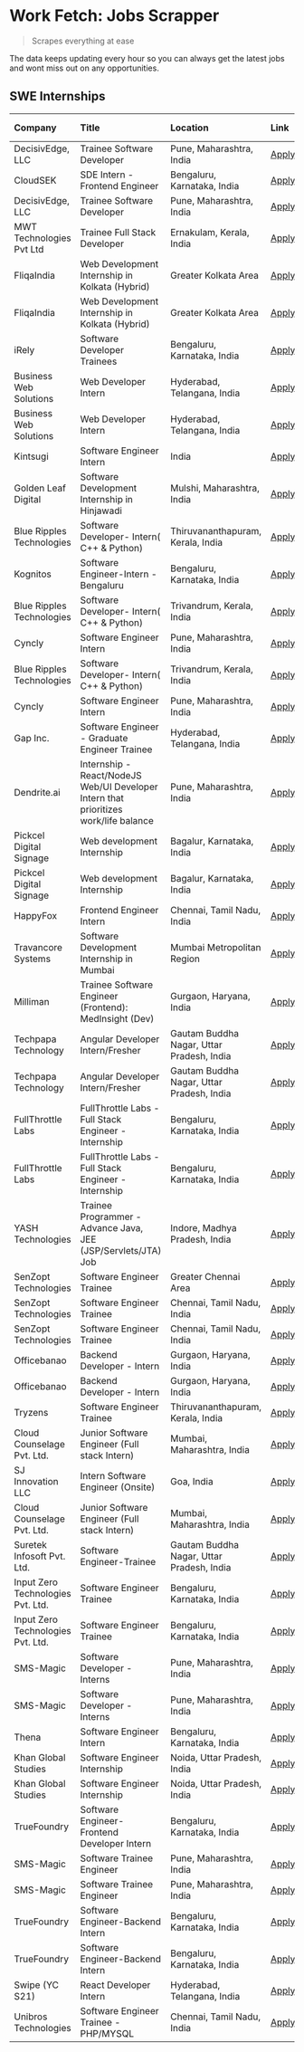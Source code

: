 # Work Fetch: Jobs Scrapper
> Scrapes everything at ease

The data keeps updating every hour so you can always get the latest jobs and wont miss out on any opportunities.

## SWE Internships
<!--START_SECTION:workfetch-->
| Company                           | Title                                                                                | Location                                  | Link                                                                                                                                                                                                                                                                                                    | Date Posted   |
|:----------------------------------|:-------------------------------------------------------------------------------------|:------------------------------------------|:--------------------------------------------------------------------------------------------------------------------------------------------------------------------------------------------------------------------------------------------------------------------------------------------------------|:--------------|
| DecisivEdge, LLC                  | Trainee Software Developer                                                           | Pune, Maharashtra, India                  | [Apply](https://in.linkedin.com/jobs/view/trainee-software-developer-at-decisivedge-llc-3853425558?position=33&pageNum=0&refId=foLWfmc%2BLquA658%2FJO77Cw%3D%3D&trackingId=wGoDMUCHwf%2BdjY7XSJpvWQ%3D%3D&trk=public_jobs_jserp-result_search-card)                                                     | 2024-03-22    |
| CloudSEK                          | SDE Intern - Frontend Engineer                                                       | Bengaluru, Karnataka, India               | [Apply](https://in.linkedin.com/jobs/view/sde-intern-frontend-engineer-at-cloudsek-3866616176?position=48&pageNum=0&refId=foLWfmc%2BLquA658%2FJO77Cw%3D%3D&trackingId=hCcAP%2BgbOFulUpfVz%2BAOHg%3D%3D&trk=public_jobs_jserp-result_search-card)                                                        | 2024-03-22    |
| DecisivEdge, LLC                  | Trainee Software Developer                                                           | Pune, Maharashtra, India                  | [Apply](https://in.linkedin.com/jobs/view/trainee-software-developer-at-decisivedge-llc-3853425558?position=8&pageNum=2&refId=51IRakeW71N%2Fdqeyqrdy7Q%3D%3D&trackingId=vAkglX5cIuOMGVl27wpM%2BA%3D%3D&trk=public_jobs_jserp-result_search-card)                                                        | 2024-03-22    |
| MWT Technologies Pvt Ltd          | Trainee Full Stack Developer                                                         | Ernakulam, Kerala, India                  | [Apply](https://in.linkedin.com/jobs/view/trainee-full-stack-developer-at-mwt-technologies-pvt-ltd-3863344037?position=15&pageNum=0&refId=foLWfmc%2BLquA658%2FJO77Cw%3D%3D&trackingId=GW3Fi1haVemcsG5yPHbEJQ%3D%3D&trk=public_jobs_jserp-result_search-card)                                            | 2024-03-20    |
| FliqaIndia                        | Web Development Internship in Kolkata (Hybrid)                                       | Greater Kolkata Area                      | [Apply](https://in.linkedin.com/jobs/view/web-development-internship-in-kolkata-hybrid-at-fliqaindia-3864372048?position=59&pageNum=0&refId=foLWfmc%2BLquA658%2FJO77Cw%3D%3D&trackingId=ldxeAkFb4Gkjl1H%2BS1E9kg%3D%3D&trk=public_jobs_jserp-result_search-card)                                        | 2024-03-19    |
| FliqaIndia                        | Web Development Internship in Kolkata (Hybrid)                                       | Greater Kolkata Area                      | [Apply](https://in.linkedin.com/jobs/view/web-development-internship-in-kolkata-hybrid-at-fliqaindia-3864372048?position=9&pageNum=5&refId=G0ST6JmOTrWykFficjHjDA%3D%3D&trackingId=um6ZtTf19s%2FLaIJEH4WJ9Q%3D%3D&trk=public_jobs_jserp-result_search-card)                                             | 2024-03-19    |
| iRely                             | Software Developer Trainees                                                          | Bengaluru, Karnataka, India               | [Apply](https://in.linkedin.com/jobs/view/software-developer-trainees-at-irely-3860566039?position=4&pageNum=0&refId=foLWfmc%2BLquA658%2FJO77Cw%3D%3D&trackingId=i0uJB4CCnGTj74%2BaKrX50w%3D%3D&trk=public_jobs_jserp-result_search-card)                                                               | 2024-03-18    |
| Business Web Solutions            | Web Developer Intern                                                                 | Hyderabad, Telangana, India               | [Apply](https://in.linkedin.com/jobs/view/web-developer-intern-at-business-web-solutions-3860721170?position=34&pageNum=0&refId=foLWfmc%2BLquA658%2FJO77Cw%3D%3D&trackingId=ydTBeGiSZSB3pz7Q2Ug8UQ%3D%3D&trk=public_jobs_jserp-result_search-card)                                                      | 2024-03-17    |
| Business Web Solutions            | Web Developer Intern                                                                 | Hyderabad, Telangana, India               | [Apply](https://in.linkedin.com/jobs/view/web-developer-intern-at-business-web-solutions-3860721170?position=9&pageNum=2&refId=51IRakeW71N%2Fdqeyqrdy7Q%3D%3D&trackingId=oCzeYHjKV4v2eEzrVjSKiA%3D%3D&trk=public_jobs_jserp-result_search-card)                                                         | 2024-03-17    |
| Kintsugi                          | Software Engineer Intern                                                             | India                                     | [Apply](https://in.linkedin.com/jobs/view/software-engineer-intern-at-kintsugi-3857074071?position=46&pageNum=0&refId=foLWfmc%2BLquA658%2FJO77Cw%3D%3D&trackingId=3qMaBZRXUWVBQCLsYVNChA%3D%3D&trk=public_jobs_jserp-result_search-card)                                                                | 2024-03-16    |
| Golden Leaf Digital               | Software Development Internship in Hinjawadi                                         | Mulshi, Maharashtra, India                | [Apply](https://in.linkedin.com/jobs/view/software-development-internship-in-hinjawadi-at-golden-leaf-digital-3858085305?position=14&pageNum=0&refId=foLWfmc%2BLquA658%2FJO77Cw%3D%3D&trackingId=s83RPSviuTwpyGmuESeqSg%3D%3D&trk=public_jobs_jserp-result_search-card)                                 | 2024-03-15    |
| Blue Ripples Technologies         | Software Developer- Intern( C++ & Python)                                            | Thiruvananthapuram, Kerala, India         | [Apply](https://in.linkedin.com/jobs/view/software-developer-intern-c%2B%2B-python-at-blue-ripples-technologies-3855594494?position=24&pageNum=0&refId=foLWfmc%2BLquA658%2FJO77Cw%3D%3D&trackingId=GjSblw1yqYHy5wrqLats8Q%3D%3D&trk=public_jobs_jserp-result_search-card)                               | 2024-03-14    |
| Kognitos                          | Software Engineer-Intern -Bengaluru                                                  | Bengaluru, Karnataka, India               | [Apply](https://in.linkedin.com/jobs/view/software-engineer-intern-bengaluru-at-kognitos-3855361239?position=8&pageNum=0&refId=foLWfmc%2BLquA658%2FJO77Cw%3D%3D&trackingId=w4Siqv2rF7%2FLYbhmEgaSjA%3D%3D&trk=public_jobs_jserp-result_search-card)                                                     | 2024-03-13    |
| Blue Ripples Technologies         | Software Developer- Intern( C++  & Python)                                           | Trivandrum, Kerala, India                 | [Apply](https://in.linkedin.com/jobs/view/software-developer-intern-c%2B%2B-python-at-blue-ripples-technologies-3856150730?position=26&pageNum=0&refId=foLWfmc%2BLquA658%2FJO77Cw%3D%3D&trackingId=bWf84Vg3ubhNqcz9FoGcEQ%3D%3D&trk=public_jobs_jserp-result_search-card)                               | 2024-03-13    |
| Cyncly                            | Software Engineer Intern                                                             | Pune, Maharashtra, India                  | [Apply](https://in.linkedin.com/jobs/view/software-engineer-intern-at-cyncly-3853990178?position=31&pageNum=0&refId=foLWfmc%2BLquA658%2FJO77Cw%3D%3D&trackingId=k4m82%2FAe5rTIElzji9AGrg%3D%3D&trk=public_jobs_jserp-result_search-card)                                                                | 2024-03-13    |
| Blue Ripples Technologies         | Software Developer- Intern( C++  & Python)                                           | Trivandrum, Kerala, India                 | [Apply](https://in.linkedin.com/jobs/view/software-developer-intern-c%2B%2B-python-at-blue-ripples-technologies-3856150730?position=1&pageNum=2&refId=51IRakeW71N%2Fdqeyqrdy7Q%3D%3D&trackingId=0ZGHJCY1d6m6AgSAZaz7ow%3D%3D&trk=public_jobs_jserp-result_search-card)                                  | 2024-03-13    |
| Cyncly                            | Software Engineer Intern                                                             | Pune, Maharashtra, India                  | [Apply](https://in.linkedin.com/jobs/view/software-engineer-intern-at-cyncly-3853990178?position=6&pageNum=2&refId=51IRakeW71N%2Fdqeyqrdy7Q%3D%3D&trackingId=4dB%2F10VfTQ7sFSJcThvd1g%3D%3D&trk=public_jobs_jserp-result_search-card)                                                                   | 2024-03-13    |
| Gap Inc.                          | Software Engineer - Graduate Engineer Trainee                                        | Hyderabad, Telangana, India               | [Apply](https://in.linkedin.com/jobs/view/software-engineer-graduate-engineer-trainee-at-gap-inc-3853818960?position=6&pageNum=0&refId=foLWfmc%2BLquA658%2FJO77Cw%3D%3D&trackingId=YFfRKBPKRY5ZrnyRcDh34Q%3D%3D&trk=public_jobs_jserp-result_search-card)                                               | 2024-03-12    |
| Dendrite.ai                       | Internship - React/NodeJS Web/UI Developer Intern that prioritizes work/life balance | Pune, Maharashtra, India                  | [Apply](https://in.linkedin.com/jobs/view/internship-react-nodejs-web-ui-developer-intern-that-prioritizes-work-life-balance-at-dendrite-ai-3853583200?position=42&pageNum=0&refId=foLWfmc%2BLquA658%2FJO77Cw%3D%3D&trackingId=FX%2Bx2nycdFv0FmHDmTACmw%3D%3D&trk=public_jobs_jserp-result_search-card) | 2024-03-12    |
| Pickcel Digital Signage           | Web development Internship                                                           | Bagalur, Karnataka, India                 | [Apply](https://in.linkedin.com/jobs/view/web-development-internship-at-pickcel-digital-signage-3849506118?position=56&pageNum=0&refId=foLWfmc%2BLquA658%2FJO77Cw%3D%3D&trackingId=%2BHe2QyR18vBSlt93AwNMfA%3D%3D&trk=public_jobs_jserp-result_search-card)                                             | 2024-03-08    |
| Pickcel Digital Signage           | Web development Internship                                                           | Bagalur, Karnataka, India                 | [Apply](https://in.linkedin.com/jobs/view/web-development-internship-at-pickcel-digital-signage-3849506118?position=6&pageNum=5&refId=G0ST6JmOTrWykFficjHjDA%3D%3D&trackingId=ou%2BmzQCavPuoy%2BJvOJEpZA%3D%3D&trk=public_jobs_jserp-result_search-card)                                                | 2024-03-08    |
| HappyFox                          | Frontend Engineer Intern                                                             | Chennai, Tamil Nadu, India                | [Apply](https://in.linkedin.com/jobs/view/frontend-engineer-intern-at-happyfox-3848357951?position=45&pageNum=0&refId=foLWfmc%2BLquA658%2FJO77Cw%3D%3D&trackingId=BM5a9H4Rj%2FTxTkENtkE3%2Bw%3D%3D&trk=public_jobs_jserp-result_search-card)                                                            | 2024-03-07    |
| Travancore Systems                | Software Development Internship in Mumbai                                            | Mumbai Metropolitan Region                | [Apply](https://in.linkedin.com/jobs/view/software-development-internship-in-mumbai-at-travancore-systems-3847706952?position=39&pageNum=0&refId=foLWfmc%2BLquA658%2FJO77Cw%3D%3D&trackingId=IIDt3y25HkfzVNAN6fOKeQ%3D%3D&trk=public_jobs_jserp-result_search-card)                                     | 2024-03-05    |
| Milliman                          | Trainee Software Engineer (Frontend): MedInsight (Dev)                               | Gurgaon, Haryana, India                   | [Apply](https://in.linkedin.com/jobs/view/trainee-software-engineer-frontend-medinsight-dev-at-milliman-3792874280?position=9&pageNum=0&refId=foLWfmc%2BLquA658%2FJO77Cw%3D%3D&trackingId=gsnHJOGo1C%2B60ZdTjbozxA%3D%3D&trk=public_jobs_jserp-result_search-card)                                      | 2024-03-01    |
| Techpapa Technology               | Angular Developer Intern/Fresher                                                     | Gautam Buddha Nagar, Uttar Pradesh, India | [Apply](https://in.linkedin.com/jobs/view/angular-developer-intern-fresher-at-techpapa-technology-3834305862?position=60&pageNum=0&refId=foLWfmc%2BLquA658%2FJO77Cw%3D%3D&trackingId=Us88uRhS%2Bz%2B2GehBXLbdVg%3D%3D&trk=public_jobs_jserp-result_search-card)                                         | 2024-02-20    |
| Techpapa Technology               | Angular Developer Intern/Fresher                                                     | Gautam Buddha Nagar, Uttar Pradesh, India | [Apply](https://in.linkedin.com/jobs/view/angular-developer-intern-fresher-at-techpapa-technology-3834305862?position=10&pageNum=5&refId=G0ST6JmOTrWykFficjHjDA%3D%3D&trackingId=tpAT3gOnGeSQth%2BkhCxAmg%3D%3D&trk=public_jobs_jserp-result_search-card)                                               | 2024-02-20    |
| FullThrottle Labs                 | FullThrottle Labs - Full Stack Engineer - Internship                                 | Bengaluru, Karnataka, India               | [Apply](https://in.linkedin.com/jobs/view/fullthrottle-labs-full-stack-engineer-internship-at-fullthrottle-labs-3829636016?position=58&pageNum=0&refId=foLWfmc%2BLquA658%2FJO77Cw%3D%3D&trackingId=crRv8%2FFPln%2B6Pvu5llT72w%3D%3D&trk=public_jobs_jserp-result_search-card)                           | 2024-02-17    |
| FullThrottle Labs                 | FullThrottle Labs - Full Stack Engineer - Internship                                 | Bengaluru, Karnataka, India               | [Apply](https://in.linkedin.com/jobs/view/fullthrottle-labs-full-stack-engineer-internship-at-fullthrottle-labs-3829636016?position=8&pageNum=5&refId=G0ST6JmOTrWykFficjHjDA%3D%3D&trackingId=wJMHq88hqBfe1oSRNbWsAg%3D%3D&trk=public_jobs_jserp-result_search-card)                                    | 2024-02-17    |
| YASH Technologies                 | Trainee Programmer - Advance Java, JEE (JSP/Servlets/JTA) Job                        | Indore, Madhya Pradesh, India             | [Apply](https://in.linkedin.com/jobs/view/trainee-programmer-advance-java-jee-jsp-servlets-jta-job-at-yash-technologies-3811759183?position=21&pageNum=0&refId=foLWfmc%2BLquA658%2FJO77Cw%3D%3D&trackingId=4p7q82m4RYxhozJ5PbGzmg%3D%3D&trk=public_jobs_jserp-result_search-card)                       | 2024-02-13    |
| SenZopt Technologies              | Software Engineer Trainee                                                            | Greater Chennai Area                      | [Apply](https://in.linkedin.com/jobs/view/software-engineer-trainee-at-senzopt-technologies-3827688781?position=36&pageNum=0&refId=foLWfmc%2BLquA658%2FJO77Cw%3D%3D&trackingId=d7QEynQQBRT6M9J69vpdAw%3D%3D&trk=public_jobs_jserp-result_search-card)                                                   | 2024-02-12    |
| SenZopt Technologies              | Software Engineer Trainee                                                            | Chennai, Tamil Nadu, India                | [Apply](https://in.linkedin.com/jobs/view/software-engineer-trainee-at-senzopt-technologies-3827686880?position=51&pageNum=0&refId=foLWfmc%2BLquA658%2FJO77Cw%3D%3D&trackingId=vmjBO%2F9UhfXKaPApopVsLA%3D%3D&trk=public_jobs_jserp-result_search-card)                                                 | 2024-02-12    |
| SenZopt Technologies              | Software Engineer Trainee                                                            | Chennai, Tamil Nadu, India                | [Apply](https://in.linkedin.com/jobs/view/software-engineer-trainee-at-senzopt-technologies-3827686880?position=1&pageNum=5&refId=G0ST6JmOTrWykFficjHjDA%3D%3D&trackingId=uuk5V5JrOAKKgwnlcB5NCg%3D%3D&trk=public_jobs_jserp-result_search-card)                                                        | 2024-02-12    |
| Officebanao                       | Backend Developer - Intern                                                           | Gurgaon, Haryana, India                   | [Apply](https://in.linkedin.com/jobs/view/backend-developer-intern-at-officebanao-3814263731?position=28&pageNum=0&refId=foLWfmc%2BLquA658%2FJO77Cw%3D%3D&trackingId=ADwoOgaKNIy6JjTeaYczww%3D%3D&trk=public_jobs_jserp-result_search-card)                                                             | 2024-01-31    |
| Officebanao                       | Backend Developer - Intern                                                           | Gurgaon, Haryana, India                   | [Apply](https://in.linkedin.com/jobs/view/backend-developer-intern-at-officebanao-3814263731?position=3&pageNum=2&refId=51IRakeW71N%2Fdqeyqrdy7Q%3D%3D&trackingId=0BQ0%2FKGJafqkfKRN5j0qqA%3D%3D&trk=public_jobs_jserp-result_search-card)                                                              | 2024-01-31    |
| Tryzens                           | Software Engineer Trainee                                                            | Thiruvananthapuram, Kerala, India         | [Apply](https://in.linkedin.com/jobs/view/software-engineer-trainee-at-tryzens-3809363491?position=40&pageNum=0&refId=foLWfmc%2BLquA658%2FJO77Cw%3D%3D&trackingId=OYETVkP7mtASWPbKHuq0ZA%3D%3D&trk=public_jobs_jserp-result_search-card)                                                                | 2024-01-18    |
| Cloud Counselage Pvt. Ltd.        | Junior Software Engineer (Full stack Intern)                                         | Mumbai, Maharashtra, India                | [Apply](https://in.linkedin.com/jobs/view/junior-software-engineer-full-stack-intern-at-cloud-counselage-pvt-ltd-3803132814?position=27&pageNum=0&refId=foLWfmc%2BLquA658%2FJO77Cw%3D%3D&trackingId=VTJQDtF7T%2ByVS%2FSdGN9oNw%3D%3D&trk=public_jobs_jserp-result_search-card)                          | 2024-01-11    |
| SJ Innovation LLC                 | Intern Software Engineer (Onsite)                                                    | Goa, India                                | [Apply](https://in.linkedin.com/jobs/view/intern-software-engineer-onsite-at-sj-innovation-llc-3799959011?position=47&pageNum=0&refId=foLWfmc%2BLquA658%2FJO77Cw%3D%3D&trackingId=WqimwanKgbZEHSKYLsbCHQ%3D%3D&trk=public_jobs_jserp-result_search-card)                                                | 2024-01-11    |
| Cloud Counselage Pvt. Ltd.        | Junior Software Engineer (Full stack Intern)                                         | Mumbai, Maharashtra, India                | [Apply](https://in.linkedin.com/jobs/view/junior-software-engineer-full-stack-intern-at-cloud-counselage-pvt-ltd-3803132814?position=2&pageNum=2&refId=51IRakeW71N%2Fdqeyqrdy7Q%3D%3D&trackingId=UEQF%2BsMzzLxRkNGhCslLTg%3D%3D&trk=public_jobs_jserp-result_search-card)                               | 2024-01-11    |
| Suretek Infosoft Pvt. Ltd.        | Software Engineer-Trainee                                                            | Gautam Buddha Nagar, Uttar Pradesh, India | [Apply](https://in.linkedin.com/jobs/view/software-engineer-trainee-at-suretek-infosoft-pvt-ltd-3800934643?position=22&pageNum=0&refId=foLWfmc%2BLquA658%2FJO77Cw%3D%3D&trackingId=UD8aCCLDp8xT8GRYWwH9MQ%3D%3D&trk=public_jobs_jserp-result_search-card)                                               | 2024-01-09    |
| Input Zero Technologies Pvt. Ltd. | Software Engineer Trainee                                                            | Bengaluru, Karnataka, India               | [Apply](https://in.linkedin.com/jobs/view/software-engineer-trainee-at-input-zero-technologies-pvt-ltd-3800927643?position=30&pageNum=0&refId=foLWfmc%2BLquA658%2FJO77Cw%3D%3D&trackingId=amWKWVQkl6hahV45x%2BCQcQ%3D%3D&trk=public_jobs_jserp-result_search-card)                                      | 2024-01-09    |
| Input Zero Technologies Pvt. Ltd. | Software Engineer Trainee                                                            | Bengaluru, Karnataka, India               | [Apply](https://in.linkedin.com/jobs/view/software-engineer-trainee-at-input-zero-technologies-pvt-ltd-3800927643?position=5&pageNum=2&refId=51IRakeW71N%2Fdqeyqrdy7Q%3D%3D&trackingId=Hbxn71DpSyc9yenB0z22rA%3D%3D&trk=public_jobs_jserp-result_search-card)                                           | 2024-01-09    |
| SMS-Magic                         | Software Developer -Interns                                                          | Pune, Maharashtra, India                  | [Apply](https://in.linkedin.com/jobs/view/software-developer-interns-at-sms-magic-3799485343?position=35&pageNum=0&refId=foLWfmc%2BLquA658%2FJO77Cw%3D%3D&trackingId=vzaQ25mtQ00wcxrEh4%2BbIg%3D%3D&trk=public_jobs_jserp-result_search-card)                                                           | 2024-01-05    |
| SMS-Magic                         | Software Developer -Interns                                                          | Pune, Maharashtra, India                  | [Apply](https://in.linkedin.com/jobs/view/software-developer-interns-at-sms-magic-3799485343?position=10&pageNum=2&refId=51IRakeW71N%2Fdqeyqrdy7Q%3D%3D&trackingId=0cmZ384Wmn9eI5CWG9GSQQ%3D%3D&trk=public_jobs_jserp-result_search-card)                                                               | 2024-01-05    |
| Thena                             | Software Engineer Intern                                                             | Bengaluru, Karnataka, India               | [Apply](https://in.linkedin.com/jobs/view/software-engineer-intern-at-thena-3778731751?position=17&pageNum=0&refId=foLWfmc%2BLquA658%2FJO77Cw%3D%3D&trackingId=mIuv7PlAsHVrLTRvCZFFdA%3D%3D&trk=public_jobs_jserp-result_search-card)                                                                   | 2023-12-05    |
| Khan Global Studies               | Software Engineer Internship                                                         | Noida, Uttar Pradesh, India               | [Apply](https://in.linkedin.com/jobs/view/software-engineer-internship-at-khan-global-studies-3766942197?position=53&pageNum=0&refId=foLWfmc%2BLquA658%2FJO77Cw%3D%3D&trackingId=E46Zj%2B3pol0hOGm5AV7jYg%3D%3D&trk=public_jobs_jserp-result_search-card)                                               | 2023-11-27    |
| Khan Global Studies               | Software Engineer Internship                                                         | Noida, Uttar Pradesh, India               | [Apply](https://in.linkedin.com/jobs/view/software-engineer-internship-at-khan-global-studies-3766942197?position=3&pageNum=5&refId=G0ST6JmOTrWykFficjHjDA%3D%3D&trackingId=DQjHwlcXgnlaXkg%2FBQO3TQ%3D%3D&trk=public_jobs_jserp-result_search-card)                                                    | 2023-11-27    |
| TrueFoundry                       | Software Engineer- Frontend Developer Intern                                         | Bengaluru, Karnataka, India               | [Apply](https://in.linkedin.com/jobs/view/software-engineer-frontend-developer-intern-at-truefoundry-3790095058?position=16&pageNum=0&refId=foLWfmc%2BLquA658%2FJO77Cw%3D%3D&trackingId=%2B8h7M%2FW6eqBtPJAwLfH4hA%3D%3D&trk=public_jobs_jserp-result_search-card)                                      | 2023-11-24    |
| SMS-Magic                         | Software Trainee Engineer                                                            | Pune, Maharashtra, India                  | [Apply](https://in.linkedin.com/jobs/view/software-trainee-engineer-at-sms-magic-3761409781?position=29&pageNum=0&refId=foLWfmc%2BLquA658%2FJO77Cw%3D%3D&trackingId=%2F2Fb1jExQpWBN46llWQrKw%3D%3D&trk=public_jobs_jserp-result_search-card)                                                            | 2023-11-16    |
| SMS-Magic                         | Software Trainee Engineer                                                            | Pune, Maharashtra, India                  | [Apply](https://in.linkedin.com/jobs/view/software-trainee-engineer-at-sms-magic-3761409781?position=4&pageNum=2&refId=51IRakeW71N%2Fdqeyqrdy7Q%3D%3D&trackingId=lINbfIJdjNXEr0kA1CW2aA%3D%3D&trk=public_jobs_jserp-result_search-card)                                                                 | 2023-11-16    |
| TrueFoundry                       | Software Engineer-Backend Intern                                                     | Bengaluru, Karnataka, India               | [Apply](https://in.linkedin.com/jobs/view/software-engineer-backend-intern-at-truefoundry-3779508170?position=32&pageNum=0&refId=foLWfmc%2BLquA658%2FJO77Cw%3D%3D&trackingId=NWx3%2BDCDama6sAo%2F%2FwR6LQ%3D%3D&trk=public_jobs_jserp-result_search-card)                                               | 2023-11-10    |
| TrueFoundry                       | Software Engineer-Backend Intern                                                     | Bengaluru, Karnataka, India               | [Apply](https://in.linkedin.com/jobs/view/software-engineer-backend-intern-at-truefoundry-3779508170?position=7&pageNum=2&refId=51IRakeW71N%2Fdqeyqrdy7Q%3D%3D&trackingId=CILFp%2FrpDWHnYOlKlRgcNA%3D%3D&trk=public_jobs_jserp-result_search-card)                                                      | 2023-11-10    |
| Swipe (YC S21)                    | React Developer Intern                                                               | Hyderabad, Telangana, India               | [Apply](https://in.linkedin.com/jobs/view/react-developer-intern-at-swipe-yc-s21-3737600089?position=18&pageNum=0&refId=foLWfmc%2BLquA658%2FJO77Cw%3D%3D&trackingId=Cjal%2FNYRvzYhRhJtVqDKYQ%3D%3D&trk=public_jobs_jserp-result_search-card)                                                            | 2023-10-13    |
| Unibros Technologies              | Software Engineer Trainee - PHP/MYSQL                                                | Chennai, Tamil Nadu, India                | [Apply](https://in.linkedin.com/jobs/view/software-engineer-trainee-php-mysql-at-unibros-technologies-3656599241?position=41&pageNum=0&refId=foLWfmc%2BLquA658%2FJO77Cw%3D%3D&trackingId=8Qa4sSaTCWjh%2FO6NZYAV2g%3D%3D&trk=public_jobs_jserp-result_search-card)                                       | 2023-06-12    |
<!--END_SECTION:workfetch-->
